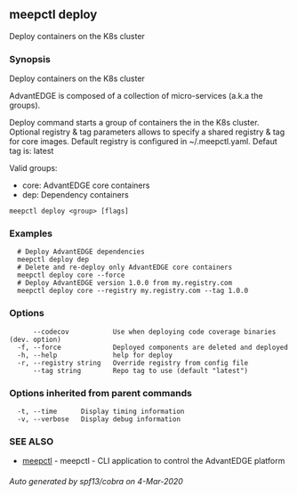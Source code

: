 ## meepctl deploy

Deploy containers on the K8s cluster

### Synopsis

Deploy containers on the K8s cluster

AdvantEDGE is composed of a collection of micro-services (a.k.a the groups).

Deploy command starts a group of containers the in the K8s cluster.
Optional registry & tag parameters allows to specify a shared registry & tag for core images.
Default registry is configured in ~/.meepctl.yaml.
Defaut tag is: latest

Valid groups:
  * core: AdvantEDGE core containers
  * dep:  Dependency containers

```
meepctl deploy <group> [flags]
```

### Examples

```
  # Deploy AdvantEDGE dependencies
  meepctl deploy dep
  # Delete and re-deploy only AdvantEDGE core containers
  meepctl deploy core --force
  # Deploy AdvantEDGE version 1.0.0 from my.registry.com
  meepctl deploy core --registry my.registry.com --tag 1.0.0
```

### Options

```
      --codecov           Use when deploying code coverage binaries (dev. option)
  -f, --force             Deployed components are deleted and deployed
  -h, --help              help for deploy
  -r, --registry string   Override registry from config file
      --tag string        Repo tag to use (default "latest")
```

### Options inherited from parent commands

```
  -t, --time      Display timing information
  -v, --verbose   Display debug information
```

### SEE ALSO

* [meepctl](meepctl.md)	 - meepctl - CLI application to control the AdvantEDGE platform

###### Auto generated by spf13/cobra on 4-Mar-2020
